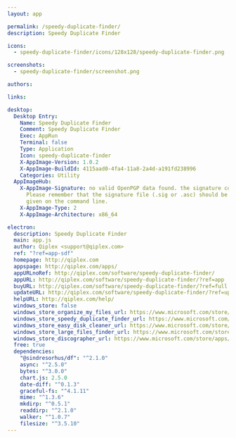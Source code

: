 ```yaml
---
layout: app

permalink: /speedy-duplicate-finder/
description: Speedy Duplicate Finder

icons:
  - speedy-duplicate-finder/icons/128x128/speedy-duplicate-finder.png

screenshots:
  - speedy-duplicate-finder/screenshot.png

authors:

links:

desktop:
  Desktop Entry:
    Name: Speedy Duplicate Finder
    Comment: Speedy Duplicate Finder
    Exec: AppRun
    Terminal: false
    Type: Application
    Icon: speedy-duplicate-finder
    X-AppImage-Version: 1.0.2
    X-AppImage-BuildId: 4115aad0-4fa4-11a8-2a4d-a191fd238996
    Categories: Utility
  AppImageHub:
    X-AppImage-Signature: no valid OpenPGP data found. the signature could not be verified.
      Please remember that the signature file (.sig or .asc) should be the first file
      given on the command line.
    X-AppImage-Type: 2
    X-AppImage-Architecture: x86_64

electron:
  description: Speedy Duplicate Finder
  main: app.js
  author: Qiplex <support@qiplex.com>
  ref: "?ref=app-sdf"
  homepage: http://qiplex.com
  appspage: http://qiplex.com/apps/
  appURLnoRef: http://qiplex.com/software/speedy-duplicate-finder/
  appURL: http://qiplex.com/software/speedy-duplicate-finder/?ref=app
  buyURL: http://qiplex.com/software/speedy-duplicate-finder/?ref=full
  updateURL: http://qiplex.com/software/speedy-duplicate-finder/?ref=update
  helpURL: http://qiplex.com/help/
  windows_store: false
  windows_store_organize_my_files_url: https://www.microsoft.com/store/apps/9N36DR4W9PJP
  windows_store_speedy_duplicate_finder_url: https://www.microsoft.com/store/apps/9MT428MVHV8K
  windows_store_easy_disk_cleaner_url: https://www.microsoft.com/store/apps/9N7KK6L448HT
  windows_store_large_files_finder_url: https://www.microsoft.com/store/apps/9PN2WR148TZX
  windows_store_discographer_url: https://www.microsoft.com/store/apps/9PGFQKP8TC37
  free: true
  dependencies:
    "@sindresorhus/df": "^2.1.0"
    async: "^2.5.0"
    bytes: "^3.0.0"
    chart.js: 2.5.0
    date-diff: "^0.1.3"
    graceful-fs: "^4.1.11"
    mime: "^1.3.6"
    mkdirp: "^0.5.1"
    readdirp: "^2.1.0"
    walker: "^1.0.7"
    filesize: "^3.5.10"
---
```

